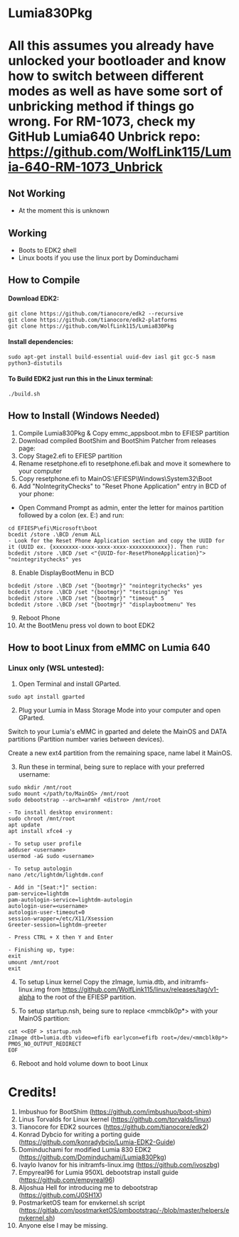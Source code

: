 # Lumia830Pkg

# All this assumes you already have unlocked your bootloader and know how to switch between different modes as well as have some sort of unbricking method if things go wrong. For RM-1073, check my GitHub Lumia640 Unbrick repo: https://github.com/WolfLink115/Lumia-640-RM-1073_Unbrick

## Not Working
- At the moment this is unknown

## Working
- Boots to EDK2 shell
- Linux boots if you use the linux port by Dominduchami

## How to Compile

#### Download EDK2:
```
git clone https://github.com/tianocore/edk2 --recursive
git clone https://github.com/tianocore/edk2-platforms
git clone https://github.com/WolfLink115/Lumia830Pkg
```
#### Install dependencies:
```
sudo apt-get install build-essential uuid-dev iasl git gcc-5 nasm python3-distutils
```

#### To Build EDK2 just run this in the Linux terminal:
```
./build.sh
```
## How to Install (Windows Needed)
1. Compile Lumia830Pkg & Copy emmc_appsboot.mbn to EFIESP partition
2. Download compiled BootShim and BootShim Patcher from releases page: 
3. Copy Stage2.efi to EFIESP partition
4. Rename resetphone.efi to resetphone.efi.bak and move it somewhere to your computer
5. Copy resetphone.efi to MainOS:\EFIESP\Windows\System32\Boot
7. Add "NoIntegrityChecks" to "Reset Phone Application" entry in BCD of your phone:
- Open Command Prompt as admin, enter the letter for mainos partition followed by a colon (ex. E:) and run:
```
cd EFIESP\efi\Microsoft\boot
bcedit /store .\BCD /enum ALL
- Look for the Reset Phone Application section and copy the UUID for it (UUID ex. {xxxxxxxx-xxxx-xxxx-xxxx-xxxxxxxxxxxx}). Then run:
bcdedit /store .\BCD /set <"{UUID-for-ResetPhoneApplication}"> "nointegritychecks" yes
```
8. Enable DisplayBootMenu in BCD
```
bcdedit /store .\BCD /set "{bootmgr}" "nointegritychecks" yes
bcdedit /store .\BCD /set "{bootmgr}" "testsigning" Yes
bcdedit /store .\BCD /set "{bootmgr}" "timeout" 5
bcdedit /store .\BCD /set "{bootmgr}" "displaybootmenu" Yes
```
9. Reboot Phone
10. At the BootMenu press vol down to boot EDK2


## How to boot Linux from eMMC on Lumia 640
### Linux only (WSL untested):
1. Open Terminal and install GParted.
```
sudo apt install gparted
```
2. Plug your Lumia in Mass Storage Mode into your computer and open GParted.

Switch to your Lumia's eMMC in gparted and delete the MainOS and DATA partitions (Partition number varies between devices).

Create a new ext4 partition from the remaining space, name label it MainOS.

3. Run these in terminal, being sure to replace <username> with your preferred username:
```
sudo mkdir /mnt/root
sudo mount </path/to/MainOS> /mnt/root
sudo debootstrap --arch=armhf <distro> /mnt/root

- To install desktop environment:
sudo chroot /mnt/root
apt update
apt install xfce4 -y

- To setup user profile
adduser <username>
usermod -aG sudo <username>

- To setup autologin
nano /etc/lightdm/lightdm.conf

- Add in "[Seat:*]" section:
pam-service=lightdm
pam-autologin-service=lightdm-autologin
autologin-user=<username>
autologin-user-timeout=0
session-wrapper=/etc/X11/Xsession
Greeter-session=lightdm-greeter

- Press CTRL + X then Y and Enter

- Finishing up, type:
exit
umount /mnt/root
exit
```

4. To setup Linux kernel
Copy the zImage, lumia.dtb, and initramfs-linux.img from https://github.com/WolfLink115/linux/releases/tag/v1-alpha to the root of the EFIESP partition.

5. To setup startup.nsh, being sure to replace <mmcblk0p*> with your MainOS partition:
```
cat <<EOF > startup.nsh
zImage dtb=lumia.dtb video=efifb earlycon=efifb root=/dev/<mmcblk0p*> PMOS_NO_OUTPUT_REDIRECT
EOF
```

6. Reboot and hold volume down to boot Linux

# Credits!
1. Imbushuo for BootShim (https://github.com/imbushuo/boot-shim)
2. Linus Torvalds for Linux kernel (https://github.com/torvalds/linux)
3. Tianocore for EDK2 sources (https://github.com/tianocore/edk2)
4. Konrad Dybcio for writing a porting guide (https://github.com/konradybcio/Lumia-EDK2-Guide)
5. Dominduchami for modified Lumia 830 EDK2 (https://github.com/Dominduchami/Lumia830Pkg)
6. Ivaylo Ivanov for his initramfs-linux.img (https://github.com/ivoszbg)
7. Empyreal96 for Lumia 950XL debootstrap install guide (https://github.com/empyreal96)
8. Aljoshua Hell for introducing me to debootstrap (https://github.com/J0SH1X)
9. PostmarketOS team for envkernel.sh script (https://gitlab.com/postmarketOS/pmbootstrap/-/blob/master/helpers/envkernel.sh)
10. Anyone else I may be missing.
